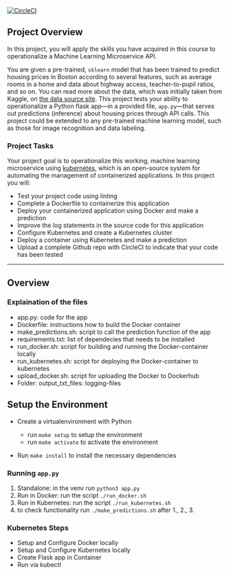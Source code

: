 [![CircleCI](https://circleci.com/gh/Fnim987/UdacityP4.svg?style=svg)](https://circleci.com/gh/Fnim987/UdacityP4)

## Project Overview

In this project, you will apply the skills you have acquired in this course to operationalize a Machine Learning Microservice API. 

You are given a pre-trained, `sklearn` model that has been trained to predict housing prices in Boston according to several features, such as average rooms in a home and data about highway access, teacher-to-pupil ratios, and so on. You can read more about the data, which was initially taken from Kaggle, on [the data source site](https://www.kaggle.com/c/boston-housing). This project tests your ability to operationalize a Python flask app—in a provided file, `app.py`—that serves out predictions (inference) about housing prices through API calls. This project could be extended to any pre-trained machine learning model, such as those for image recognition and data labeling.

### Project Tasks

Your project goal is to operationalize this working, machine learning microservice using [kubernetes](https://kubernetes.io/), which is an open-source system for automating the management of containerized applications. In this project you will:
* Test your project code using linting
* Complete a Dockerfile to containerize this application
* Deploy your containerized application using Docker and make a prediction
* Improve the log statements in the source code for this application
* Configure Kubernetes and create a Kubernetes cluster
* Deploy a container using Kubernetes and make a prediction
* Upload a complete Github repo with CircleCI to indicate that your code has been tested

---

## Overview

### Explaination of the files

* app.py: code for the app
* Dockerfile: instructions how to build the Docker container
* make_predictions.sh: script to call the prediction function of the app
* requirements.txt: list of dependecies that needs to be installed
* run_docker.sh: script for building and running the Docker-container locally
* run_kubernetes.sh: script for deploying the Docker-container to kubernetes
* upload_docker.sh: script for uploading the Docker to Dockerhub
* Folder: output_txt_files: logging-files

## Setup the Environment

* Create a virtualenvironment with Python 
  - run `make setup` to setup the environment
  - run `make activate` to activate the environment

* Run `make install` to install the necessary dependencies

### Running `app.py`

1. Standalone:  in the venv run `python3 app.py`
2. Run in Docker:   run the script `./run_docker.sh`
3. Run in Kubernetes:  run the script `./run_kubernetes.sh`
4. to check functionality run `./make_predictions.sh` after 1., 2., 3.

### Kubernetes Steps

* Setup and Configure Docker locally
* Setup and Configure Kubernetes locally
* Create Flask app in Container
* Run via kubectl
